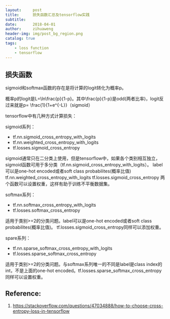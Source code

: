 ```yaml
---
layout:     post
title:      损失函数汇总及tensorflow实践
subtitle:   
date:       2018-04-01
author:     zihuaweng
header-img: img/post_bg_region.png
catalog: true
tags:
    - loss function
    - tensorflow
---
```


## 损失函数

sigmoid和softmax函数的存在是将计算的logit转化为概率p。

概率p的logit是L=\ln\frac{p}{1-p}。其中\frac{p}{1-p}是odd(两者比率)，logit反过来就是p= \frac{1}{1+e^{-L}}（sigmoid）

tensorflow中有几种方式计算损失：

sigmoid系列：
- tf.nn.sigmoid_cross_entropy_with_logits
- tf.nn.weighted_cross_entropy_with_logits
- tf.losses.sigmoid_cross_entropy

sigmoid通常只在二分类上使用，但是tensorflow中，如果各个类别相互独立，sigmoid函数可用于多分类（tf.nn.sigmoid_cross_entropy_with_logits）。
label可以是one-hot encoded或者soft class probabilites(概率比值)
tf.nn.weighted_cross_entropy_with_logits
tf.losses.sigmoid_cross_entropy 两个函数可以设置权重，这样有助于训练不平衡数据集。

softmax系列：
- tf.nn.softmax_cross_entropy_with_logits
- tf.losses.softmax_cross_entropy

适用于类别>=2的分类问题。label可以是one-hot encoded或者soft class probabilites(概率比值)。
tf.losses.sigmoid_cross_entropy同样可以添加权重。

spare系列：
- tf.nn.sparse_softmax_cross_entropy_with_logits
- tf.losses.sparse_softmax_cross_entropy

适用于类别>=2的分类问题。与softmax系列唯一的不同是label是class index的int，不是上面的one-hot encoded。tf.losses.sparse_softmax_cross_entropy同样可以设置权重。



## Reference:
1. https://stackoverflow.com/questions/47034888/how-to-choose-cross-entropy-loss-in-tensorflow

